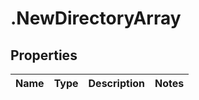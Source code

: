 # .NewDirectoryArray

## Properties
Name | Type | Description | Notes
------------ | ------------- | ------------- | -------------


